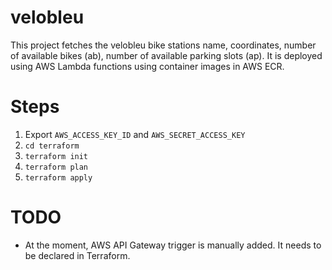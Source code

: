 # velobleu

This project fetches the velobleu bike stations name, coordinates, number of available bikes (ab), number of available parking slots (ap). It is deployed using AWS Lambda functions using container images in AWS ECR.

# Steps

1. Export `AWS_ACCESS_KEY_ID` and `AWS_SECRET_ACCESS_KEY`
2. `cd terraform`
3. `terraform init`
4. `terraform plan`
5. `terraform apply`

# TODO

- At the moment, AWS API Gateway trigger is manually added. It needs to be declared in Terraform.

